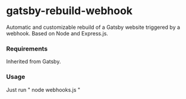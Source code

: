 # gatsby-rebuild-webhook
Automatic and customizable rebuild of a Gatsby website triggered by a webhook. Based on Node and Express.js.

### Requirements
Inherited from Gatsby.
### Usage
Just run " node webhooks.js "
